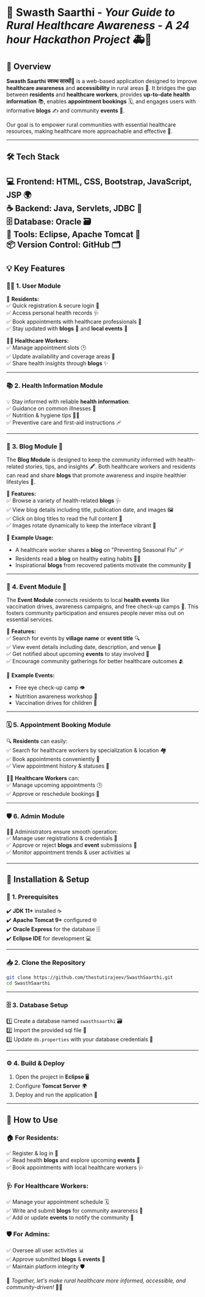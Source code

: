 # 🌿 **Swasth Saarthi** - *Your Guide to Rural Healthcare Awareness - A 24 hour Hackathon Project* 🚑🌱  

## 🌟 **Overview**  
**Swasth Saarthi** **स्वस्थ सारथी**🚀 is a web-based application designed to improve **healthcare awareness** and **accessibility** in rural areas 🏡. It bridges the gap between **residents** and **healthcare workers**, provides **up-to-date health information** 📚, enables **appointment bookings** 🗓️, and engages users with informative **blogs** ✍️ and community **events** 🎉.  

Our goal is to empower rural communities with essential healthcare resources, making healthcare more approachable and effective 🌱.

---

## 🛠️ **Tech Stack**  
💻 **Frontend:** HTML, CSS, Bootstrap, JavaScript, JSP 🌍  
☕ **Backend:** Java, Servlets, JDBC 🧩  
🗄️ **Database:** Oracle 🗃️  
🔧 **Tools:** Eclipse, Apache Tomcat 🌱  
📦 **Version Control:** GitHub 🗂️  
---

## 💡 **Key Features**  

### 🧑‍💻 **1. User Module**  
👥 **Residents:**  
✅ Quick registration & secure login 📝  
✅ Access personal health records 🩺  
✅ Book appointments with healthcare professionals 🏥  
✅ Stay updated with **blogs** 📝 and **local events** 📢  

👨‍⚕️ **Healthcare Workers:**  
✅ Manage appointment slots 🕒  
✅ Update availability and coverage areas 📍  
✅ Share health insights through **blogs** ✨  

---

### 📚 **2. Health Information Module**  
💡 Stay informed with reliable **health information**:  
✅ Guidance on common illnesses 🤒  
✅ Nutrition & hygiene tips 🍎🧼  
✅ Preventive care and first-aid instructions 🩹  

---

### 📝 **3. Blog Module** 📰  
The **Blog Module** is designed to keep the community informed with health-related stories, tips, and insights 🖋️. Both healthcare workers and residents can read and share **blogs** that promote awareness and inspire healthier lifestyles 🌟.  

🔎 **Features:**  
✅ Browse a variety of health-related **blogs** 🩺  
✅ View blog details including title, publication date, and images 🖼️  
✅ Click on blog titles to read the full content 📝  
✅ Images rotate dynamically to keep the interface vibrant 🌈  

💬 **Example Usage:**  
- A healthcare worker shares a **blog** on "Preventing Seasonal Flu" 🩹  
- Residents read a **blog** on healthy eating habits 🍇🥗  
- Inspirational **blogs** from recovered patients motivate the community 💖  

---

### 🎊 **4. Event Module** 📅  
The **Event Module** connects residents to local **health events** like vaccination drives, awareness campaigns, and free check-up camps 🏥. This fosters community participation and ensures people never miss out on essential services.  

📢 **Features:**  
✅ Search for events by **village name** or **event title** 🔍  
✅ View event details including date, description, and venue 📍  
✅ Get notified about upcoming **events** to stay involved 📆  
✅ Encourage community gatherings for better healthcare outcomes 🫂  

🌟 **Example Events:**  
- Free eye check-up camp 👁️  
- Nutrition awareness workshop 🥦  
- Vaccination drives for children 💉  

---

### 🗓️ **5. Appointment Booking Module**  
🔍 **Residents** can easily:  
✅ Search for healthcare workers by specialization & location 🏘️  
✅ Book appointments conveniently 📝  
✅ View appointment history & statuses 📑  

👨‍⚕️ **Healthcare Workers** can:  
✅ Manage upcoming appointments 🕒  
✅ Approve or reschedule bookings 🔄  

---

### 🛡️ **6. Admin Module**  
👨‍💻 Administrators ensure smooth operation:  
✅ Manage user registrations & credentials 🔑  
✅ Approve or reject **blogs** and **event** submissions 📑  
✅ Monitor appointment trends & user activities 📊  

---

## 🚀 **Installation & Setup**  

### 📝 **1. Prerequisites**  
✔️ **JDK 11+** installed ☕  
✔️ **Apache Tomcat 9+** configured 🌐  
✔️ **Oracle Express** for the database 🗄️  
✔️ **Eclipse IDE** for development 💻  

---

### 📥 **2. Clone the Repository**  
```bash
git clone https://github.com/thestutirajeev/SwasthSaarthi.git
cd SwasthSaarthi
```

---

### 🗄️ **3. Database Setup**  
1️⃣ Create a database named `swasthsaarthi` 🗃️  
2️⃣ Import the provided sql file 📄  
3️⃣ Update `db.properties` with your database credentials 🔑  

---

### ⚙️ **4. Build & Deploy**  
1. Open the project in **Eclipse** 🖥️  
2. Configure **Tomcat Server** 🌍  
3. Deploy and run the application 🚦  

---

## 🧭 **How to Use**  

### 🏠 **For Residents:**  
✅ Register & log in 📲  
✅ Read health **blogs** and explore upcoming **events** 📢  
✅ Book appointments with local healthcare workers 🩺  

### 🩺 **For Healthcare Workers:**  
✅ Manage your appointment schedule 🗓️  
✅ Write and submit **blogs** for community awareness 📝  
✅ Add or update **events** to notify the community 🎉  

### 🛡️ **For Admins:**  
✅ Oversee all user activities 📊  
✅ Approve submitted **blogs** & **events** 📝  
✅ Maintain platform integrity 🛡️  


💖 *Together, let's make rural healthcare more informed, accessible, and community-driven!* 🌿🏥

